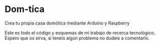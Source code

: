 # Dom-tica
Crea tu propia casa domótica mediante Arduino y Raspberry

Este es todo el código y esquemas de mi trabajo de recerca tecnológico. Espero que os sirva, si teneis algún problema no dudeis a comentarlo.
